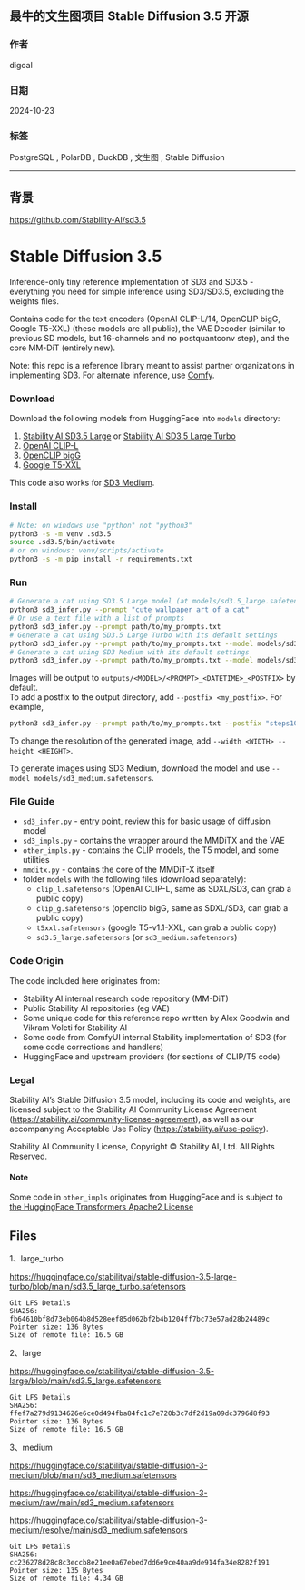 ## 最牛的文生图项目 Stable Diffusion 3.5 开源  
                                                                        
### 作者                                            
digoal                                            
                                                   
### 日期                                                 
2024-10-23                                           
                                                
### 标签                                              
PostgreSQL , PolarDB , DuckDB , 文生图 , Stable Diffusion        
                                                                       
----                                                
                                                              
## 背景    
  
https://github.com/Stability-AI/sd3.5  
  
  
# Stable Diffusion 3.5  
  
Inference-only tiny reference implementation of SD3 and SD3.5 - everything you need for simple inference using SD3/SD3.5, excluding the weights files.  
  
Contains code for the text encoders (OpenAI CLIP-L/14, OpenCLIP bigG, Google T5-XXL) (these models are all public), the VAE Decoder (similar to previous SD models, but 16-channels and no postquantconv step), and the core MM-DiT (entirely new).  
  
Note: this repo is a reference library meant to assist partner organizations in implementing SD3. For alternate inference, use [Comfy](https://github.com/comfyanonymous/ComfyUI).  
  
### Download  
  
Download the following models from HuggingFace into `models` directory:  
1. [Stability AI SD3.5 Large](https://huggingface.co/stabilityai/stable-diffusion-3.5-large/blob/main/sd3.5_large.safetensors) or [Stability AI SD3.5 Large Turbo](https://huggingface.co/stabilityai/stable-diffusion-3.5-large-turbo/blob/main/sd3.5_large_turbo.safetensors)  
2. [OpenAI CLIP-L](https://huggingface.co/stabilityai/stable-diffusion-3.5-large/blob/main/text_encoders/clip_l.safetensors)  
3. [OpenCLIP bigG](https://huggingface.co/stabilityai/stable-diffusion-3.5-large/blob/main/text_encoders/clip_g.safetensors)  
4. [Google T5-XXL](https://huggingface.co/stabilityai/stable-diffusion-3.5-large/blob/main/text_encoders/t5xxl_fp16.safetensors)  
  
This code also works for [SD3 Medium](https://huggingface.co/stabilityai/stable-diffusion-3-medium/blob/main/sd3_medium.safetensors).  
  
### Install  
  
```sh  
# Note: on windows use "python" not "python3"  
python3 -s -m venv .sd3.5  
source .sd3.5/bin/activate  
# or on windows: venv/scripts/activate  
python3 -s -m pip install -r requirements.txt  
```  
  
### Run  
  
```sh  
# Generate a cat using SD3.5 Large model (at models/sd3.5_large.safetensors) with its default settings  
python3 sd3_infer.py --prompt "cute wallpaper art of a cat"  
# Or use a text file with a list of prompts  
python3 sd3_infer.py --prompt path/to/my_prompts.txt  
# Generate a cat using SD3.5 Large Turbo with its default settings  
python3 sd3_infer.py --prompt path/to/my_prompts.txt --model models/sd3.5_large_turbo.safetensors  
# Generate a cat using SD3 Medium with its default settings  
python3 sd3_infer.py --prompt path/to/my_prompts.txt --model models/sd3_medium.safetensors  
```  
  
Images will be output to `outputs/<MODEL>/<PROMPT>_<DATETIME>_<POSTFIX>` by default.  
To add a postfix to the output directory, add `--postfix <my_postfix>`. For example,  
```sh  
python3 sd3_infer.py --prompt path/to/my_prompts.txt --postfix "steps100" --steps 100  
```  
  
To change the resolution of the generated image, add `--width <WIDTH> --height <HEIGHT>`.  
  
To generate images using SD3 Medium, download the model and use `--model models/sd3_medium.safetensors`.  
  
### File Guide  
  
- `sd3_infer.py` - entry point, review this for basic usage of diffusion model  
- `sd3_impls.py` - contains the wrapper around the MMDiTX and the VAE  
- `other_impls.py` - contains the CLIP models, the T5 model, and some utilities  
- `mmditx.py` - contains the core of the MMDiT-X itself  
- folder `models` with the following files (download separately):  
    - `clip_l.safetensors` (OpenAI CLIP-L, same as SDXL/SD3, can grab a public copy)  
    - `clip_g.safetensors` (openclip bigG, same as SDXL/SD3, can grab a public copy)  
    - `t5xxl.safetensors` (google T5-v1.1-XXL, can grab a public copy)  
    - `sd3.5_large.safetensors` (or `sd3_medium.safetensors`)  
  
### Code Origin  
  
The code included here originates from:  
- Stability AI internal research code repository (MM-DiT)  
- Public Stability AI repositories (eg VAE)  
- Some unique code for this reference repo written by Alex Goodwin and Vikram Voleti for Stability AI  
- Some code from ComfyUI internal Stability implementation of SD3 (for some code corrections and handlers)  
- HuggingFace and upstream providers (for sections of CLIP/T5 code)  
  
### Legal  
  
Stability AI’s Stable Diffusion 3.5 model, including its code and weights, are licensed subject to the Stability AI Community License Agreement (https://stability.ai/community-license-agreement), as well as our accompanying Acceptable Use Policy (https://stability.ai/use-policy).  
  
Stability AI Community License, Copyright © Stability AI, Ltd. All Rights Reserved.  
  
#### Note  
  
Some code in `other_impls` originates from HuggingFace and is subject to [the HuggingFace Transformers Apache2 License](https://github.com/huggingface/transformers/blob/main/LICENSE)  
  
  
## Files  
1、large_turbo  
  
https://huggingface.co/stabilityai/stable-diffusion-3.5-large-turbo/blob/main/sd3.5_large_turbo.safetensors  
```  
Git LFS Details  
SHA256: fb64610bf8d73eb064b8d528eef85d062bf2b4b1204ff7bc73e57ad28b24489c  
Pointer size: 136 Bytes  
Size of remote file: 16.5 GB  
```  
  
2、large  
  
https://huggingface.co/stabilityai/stable-diffusion-3.5-large/blob/main/sd3.5_large.safetensors  
```  
Git LFS Details  
SHA256: ffef7a279d9134626e6ce0d494fba84fc1c7e720b3c7df2d19a09dc3796d8f93  
Pointer size: 136 Bytes  
Size of remote file: 16.5 GB  
```  
  
3、medium  
  
https://huggingface.co/stabilityai/stable-diffusion-3-medium/blob/main/sd3_medium.safetensors  
  
https://huggingface.co/stabilityai/stable-diffusion-3-medium/raw/main/sd3_medium.safetensors  
  
https://huggingface.co/stabilityai/stable-diffusion-3-medium/resolve/main/sd3_medium.safetensors  
```  
Git LFS Details  
SHA256: cc236278d28c8c3eccb8e21ee0a67ebed7dd6e9ce40aa9de914fa34e8282f191  
Pointer size: 135 Bytes  
Size of remote file: 4.34 GB  
```  
     
